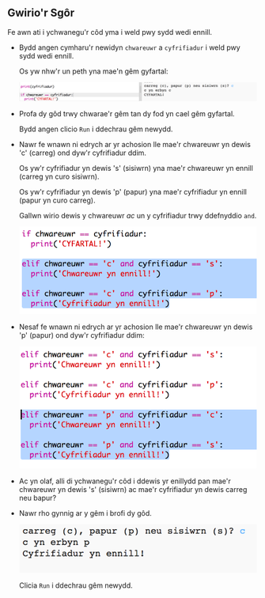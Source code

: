 ## Gwirio'r Sgôr

Fe awn ati i ychwanegu'r côd yma i weld pwy sydd wedi ennill.



+ Bydd angen cymharu'r newidyn `chwareuwr` a `cyfrifiadur` i weld pwy sydd wedi ennill.

  Os yw nhw'r un peth yna mae'n gêm gyfartal:
  
  ![screenshot](images/rps-draw.png)
  
+ Profa dy gôd trwy chwarae'r gêm tan dy fod yn cael gêm gyfartal. 

  Bydd angen clicio `Run` i ddechrau gêm newydd.

+ Nawr fe wnawn ni edrych ar yr achosion lle mae'r chwareuwr yn dewis 'c' (carreg) ond dyw'r cyfrifiadur ddim.

  Os yw'r cyfrifiadur yn dewis 's' (sisiwrn) yna mae'r chwareuwr yn ennill (carreg yn curo sisiwrn).
  
  Os yw'r cyfrifiadur yn dewis 'p' (papur) yna mae'r cyfrifiadur yn ennill (papur yn curo carreg).
  
  Gallwn wirio dewis y chwareuwr *ac* un y cyfrifiadur trwy ddefnyddio `and`.
  
  ![screenshot](images/rps-player-rock.png)
  
+ Nesaf fe wnawn ni edrych ar yr achosion lle mae'r chwareuwr yn dewis 'p' (papur) ond dyw'r cyfrifiadur ddim:

  ![screenshot](images/rps-player-paper.png)
  
+ Ac yn olaf, alli di ychwanegu'r côd i ddewis yr enillydd pan mae'r chwareuwr yn dewis 's' (sisiwrn) ac mae'r cyfrifiadur yn dewis carreg neu bapur?

+ Nawr rho gynnig ar y gêm i brofi dy gôd.

  ![screenshot](images/rps-play.png)

  Clicia `Run` i ddechrau gêm newydd.
  


